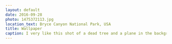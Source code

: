 ```yaml
---
layout: default
date: 2016-09-28
photo: 1475372113.jpg
location_text: Bryce Canyon National Park, USA
title: Wallpaper
caption: I very like this shot of a dead tree and a plane in the background.
---
```

